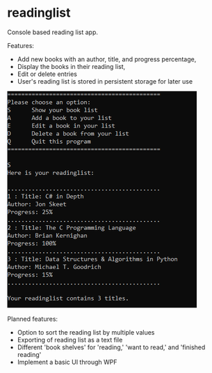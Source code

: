 ﻿# readinglist

Console based reading list app.

Features:
- Add new books with an author, title, and progress percentage,
- Display the books in their reading list,
- Edit or delete entries
- User's reading list is stored in persistent storage for later use

![The readinglist app showing three books from a user's reading list](./img/readinglistdemo.png)

Planned features:
- Option to sort the reading list by multiple values
- Exporting of reading list as a text file
- Different 'book shelves' for 'reading,' 'want to read,' and 'finished reading'
- Implement a basic UI through WPF
